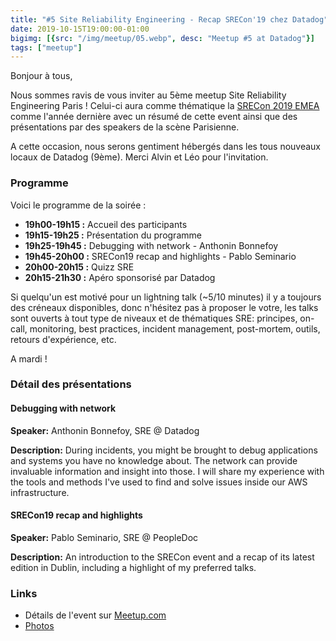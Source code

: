 ```yaml
---
title: "#5 Site Reliability Engineering - Recap SRECon'19 chez Datadog"
date: 2019-10-15T19:00:00-01:00
bigimg: [{src: "/img/meetup/05.webp", desc: "Meetup #5 at Datadog"}]
tags: ["meetup"]
---
```

Bonjour à tous,

Nous sommes ravis de vous inviter au 5ème meetup Site Reliability Engineering Paris ! Celui-ci aura comme thématique la [SRECon 2019 EMEA](https://www.usenix.org/conference/srecon19emea) comme l'année dernière avec un résumé de cette event ainsi que des présentations par des speakers de la scène Parisienne.

A cette occasion, nous serons gentiment hébergés dans les tous nouveaux locaux de Datadog (9ème). Merci Alvin et Léo pour l'invitation.

<!--more-->

### Programme

Voici le programme de la soirée :

* **19h00-19h15 :** Accueil des participants
* **19h15-19h25 :** Présentation du programme
* **19h25-19h45 :** Debugging with network - Anthonin Bonnefoy
* **19h45-20h00 :** SRECon19 recap and highlights - Pablo Seminario
* **20h00-20h15 :** Quizz SRE
* **20h15-21h30 :** Apéro sponsorisé par Datadog

Si quelqu'un est motivé pour un lightning talk (~5/10 minutes) il y a toujours des créneaux disponibles, donc n'hésitez pas à proposer le votre, les talks sont ouverts à tout type de niveaux et de thématiques SRE: principes, on-call, monitoring, best practices, incident management, post-mortem, outils, retours d'expérience, etc.

A mardi !


### Détail des présentations

#### Debugging with network

**Speaker:** Anthonin Bonnefoy, SRE @ Datadog

**Description:** During incidents, you might be brought to debug applications and systems you have no knowledge about. The network can provide invaluable information and insight into those. I will share my experience with the tools and methods I've used to find and solve issues inside our AWS infrastructure.

#### SRECon19 recap and highlights

**Speaker:** Pablo Seminario, SRE @ PeopleDoc

**Description:** An introduction to the SRECon event and a recap of its latest edition in Dublin, including a highlight of my preferred talks.


### Links

* Détails de l'event sur [Meetup.com](https://www.meetup.com/Site-Reliability-Engineering-Paris/events/265371024/)
* [Photos](https://www.meetup.com/Site-Reliability-Engineering-Paris/photos/30443587/)
